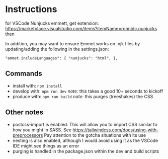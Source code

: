 # Instructions

for VSCode Nunjucks emmett, get extension: https://marketplace.visualstudio.com/items?itemName=ronnidc.nunjucks then 

In addition, you may want to ensure Emmet works on .njk files by updating/adding the following in the settings.json:

``
"emmet.includeLanguages": {
	"nunjucks": "html",
},
``
## Commands
- install with: ``npm install``
- develop with: ``npm run dev`` *note:* this takes a good 10+ seconds to kickoff
- produce with: ``npm run build`` *note:* this purges (treeshakes) the CSS

## Other notes
- postcss-import is enabled. This will allow you to import CSS similar to how you might in SASS. See https://tailwindcss.com/docs/using-with-preprocessors Pay attention to the gotcha situations with its use
- nesting is also enabled, although I would avoid using it as the VSCode IDE might see things as an error
- purging is handled in the package.json within the dev and build scripts